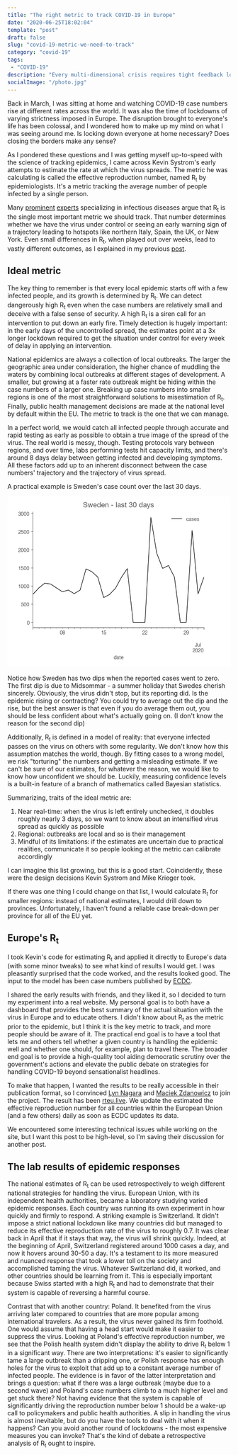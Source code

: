 ```yaml
---
title: "The right metric to track COVID-19 in Europe"
date: "2020-06-25T18:02:04"
template: "post"
draft: false
slug: "covid-19-metric-we-need-to-track"
category: "covid-19"
tags:
 - "COVID-19"
description: "Every multi-dimensional crisis requires tight feedback loops for an effective assessment and management, COVID-19 is no exception."
socialImage: "/photo.jpg"
---
```


Back in March, I was sitting at home and watching COVID-19 case numbers rise at different rates across the world. It was also the time of
lockdowns of varying strictness imposed in Europe. The disruption brought to everyone's life has been colossal, and I wondered how to make up
my mind on what I was seeing around me. Is locking down everyone at home necessary? Does closing the borders make any sense?

As I pondered these questions and I was getting myself up-to-speed with the science of tracking epidemics, I came across Kevin Systrom's early attempts to estimate the rate at which the virus spreads. The metric he was calculating is called the effective reproduction number, named R<sub>t</sub> by epidemiologists.
It's a metric tracking the average number of people infected by a single person.

Many [prominent](https://www.nytimes.com/2020/04/06/opinion/coronavirus-end-social-distancing.html) [experts](https://www.gatesnotes.com/Health/Pandemic-Innovation) specializing
in infectious diseases argue that R<sub>t</sub> is the single most important metric we should track. That number determines whether we have the virus under control or seeing an early
warning sign of a trajectory leading to hotspots like northern Italy, Spain, the UK, or New York. Even small differences in R<sub>t</sub>, when played out over weeks, lead to vastly
different outcomes, as I explained in my previous [post](what-i-know-about-covid-19#exponential-processes-are-really-dramatic).

## Ideal metric

The key thing to remember is that every local epidemic starts off with a few infected people, and its growth is determined by R<sub>t</sub>. We can detect dangerously high R<sub>t</sub>
even when the case numbers are relatively small and deceive with a false sense of security. A high R<sub>t</sub> is a siren call for an intervention to put down an early fire. Timely detection
is hugely important: in the early days of the uncontrolled spread, the estimates point at a 3x longer lockdown required to get the situation under control for every week of delay in applying an intervention.

National epidemics are always a collection of local outbreaks. The larger the geographic area under consideration, the higher chance of muddling the waters by combining local outbreaks
at different stages of development. A smaller, but growing at a faster rate outbreak might be hiding within the case numbers of a larger one. Breaking up case numbers into smaller regions is
one of the most straightforward solutions to misestimation of R<sub>t</sub>. Finally, public health management decisions are made at the national level by default within the EU. The metric to track is the one
that we can manage.

In a perfect world, we would catch all infected people through accurate and rapid testing as early as possible to obtain a true image of the spread of the virus. The real world is messy, though.
Testing protocols vary between regions, and over time, labs performing tests hit capacity limits, and there's around 8 days delay between getting infected and developing symptoms. All these factors add
up to an inherent disconnect between the case numbers' trajectory and the trajectory of virus spread.

A practical example is Sweden's case count over the last 30 days.

![Sweden - case count over the last 30 days](2020-07-02-covid-19-sweden-cases.png)

Notice how Sweden has two dips when the reported cases went to zero. The first dip is due to Midsommar - a summer holiday that Swedes cherish sincerely. Obviously, the virus didn't stop, but its reporting did.
Is the epidemic rising or contracting? You could try to average out the dip and the rise, but the best answer is that even if you do average them out, you should be less confident about what's actually going on.
(I don't know the reason for the second dip)

Additionally, R<sub>t</sub> is defined in a model of reality: that everyone infected passes on the virus
on others with some regularity. We don't know how this assumption matches the world, though. By fitting cases to a wrong model, we risk "torturing" the numbers and getting a misleading estimate.
If we can't be sure of our estimates, for whatever the reason, we would like to know how unconfident we should be. Luckily, measuring confidence levels is a built-in feature of a branch of mathematics called Bayesian statistics.

Summarizing, traits of the ideal metric are:

1. Near real-time: when the virus is left entirely unchecked, it doubles roughly nearly 3 days, so we want to know about an intensified virus spread as quickly as possible
2. Regional: outbreaks are local and so is their management
3. Mindful of its limitations: if the estimates are uncertain due to practical realities, communicate it so people looking at the metric can calibrate accordingly

I can imagine this list growing, but this is a good start. Coincidently, these were the design decisions Kevin Systrom and Mike Krieger took.

If there was one thing I could change on that list, I would calculate R<sub>t</sub> for smaller regions: instead of national estimates, I would drill down to provinces. Unfortunately, I haven't found
a reliable case break-down per province for all of the EU yet.

## Europe's R<sub>t</sub>

I took Kevin's code for estimating R<sub>t</sub> and applied it directly to Europe's data (with some minor tweaks) to see what kind of results I would get. I was pleasantly surprised that the code
worked, and the results looked good. The input to the model has been case numbers published by [ECDC](https://www.ecdc.europa.eu/en/publications-data/download-todays-data-geographic-distribution-covid-19-cases-worldwide).

I shared the early results with friends, and they liked it, so I decided to turn my experiment into a real website. My personal goal is to both have a dashboard that provides the best summary of the actual
situation with the virus in Europe and to educate others. I didn't know about R<sub>t</sub> as the metric prior to the epidemic, but I think it is the key metric to track, and more people should be aware of it.
The practical end goal is to have a tool that lets me and others tell whether a given country is handling the epidemic well and whether one should, for example, plan to travel there. The broader end goal
is to provide a high-quality tool aiding democratic scrutiny over the government's actions and elevate the public debate on strategies for handling COVID-19 beyond sensationalist headlines.

To make that happen, I wanted the results to be really accessible in their publication format, so I convinced [Lyn Nagara](https://twitter.com/lynnagara) and [Maciek Zdanowicz](http://cagsrv1.epfl.ch/~zdanowic/) to join the project.
The result has been [rteu.live](https://rteu.live). We update the estimated the effective reproduction number for all countries within the European Union (and a few others) daily as soon as ECDC updates its data.

We encountered some interesting technical issues while working on the site, but I want this post to be high-level, so I'm saving their discussion for another post.

## The lab results of epidemic responses

The national estimates of R<sub>t</sub> can be used retrospectively to weigh different national strategies for handling the virus. European Union, with its independent health authorities, became
a laboratory studying varied epidemic responses. Each country was running its own experiment in how quickly and firmly to respond. A striking example is Switzerland. It didn't impose a strict national lockdown like many countries did but managed to reduce its effective reproduction
rate of the virus to roughly 0.7. It was clear back in April that if it stays that way, the virus will shrink quickly. Indeed, at the beginning of April, Switzerland registered around 1000 cases
a day, and now it hovers around 30-50 a day. It's a testament to its more measured and nuanced response that took a lower toll on the society and accomplished taming the virus. Whatever Switzerland
did, it worked, and other countries should be learning from it. This is especially important because Swiss started with a high R<sub>t</sub> and had to demonstrate that their system is capable of
reversing a harmful course.

Contrast that with another country: Poland. It benefited from the virus arriving later compared to countries that are more popular among international travelers. As a result, the virus never
gained its firm foothold. One would assume that having a head start would make it easier to suppress the virus. Looking at Poland's effective reproduction number, we see that the Polish health system
didn't display the ability to drive R<sub>t</sub> below 1 in a significant way. There are two interpretations: it's easier to significantly tame a large outbreak than a dripping one, or Polish
response has enough holes for the virus to exploit that add up to a constant average number of infected people. The evidence is in favor of the latter interpretation and brings a question:
what if there was a large outbreak (maybe due to a second wave) and Poland's case numbers climb to a much higher level and get stuck there? Not having evidence that the system is capable of
significantly driving the reproduction number below 1 should be a wake-up call to policymakers and public health authorities. A slip in handling the virus is almost inevitable, but do you have
the tools to deal with it when it happens? Can you avoid another round of lockdowns - the most expensive measures you can invoke? That's the kind of debate a retrospective analysis of R<sub>t</sub>
ought to inspire.
